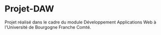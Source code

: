 # Projet-DAW
Projet réalisé dans le cadre du module Développement Applications Web à l'Université de Bourgogne Franche Comté.
